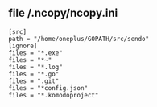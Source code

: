 ## file /.ncopy/ncopy.ini
```
[src]
path = "/home/oneplus/GOPATH/src/sendo"
[ignore]
files = "*.exe"
files = "*~"
files = "*.log"
files = "*.go"
files = ".git"
files = "*config.json"
files = "*.komodoproject"
```

